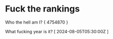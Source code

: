# Fuck the rankings

Who the hell am I?
{ 4754870 }

What fucking year is it?
[ 2024-08-05T05:30:00Z ]
